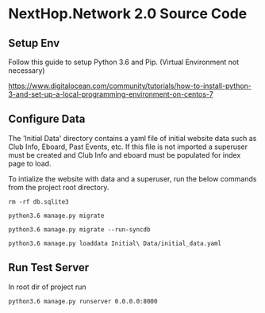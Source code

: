 NextHop.Network 2.0 Source Code
===

Setup Env
---
Follow this guide to setup Python 3.6 and Pip. (Virtual Environment not necessary)

https://www.digitalocean.com/community/tutorials/how-to-install-python-3-and-set-up-a-local-programming-environment-on-centos-7

Configure Data
---
The 'Initial Data' directory contains a yaml file of initial website data such as Club Info, Eboard, Past Events, etc. If this file is not imported a superuser must be created and Club Info and eboard must be populated for index page to load.

To intialize the website with data and a superuser, run the below commands from the project root directory. 

    rm -rf db.sqlite3

    python3.6 manage.py migrate 

    python3.6 manage.py migrate --run-syncdb

    python3.6 manage.py loaddata Initial\ Data/initial_data.yaml

Run Test Server
---
In root dir of project run

    python3.6 manage.py runserver 0.0.0.0:8000

